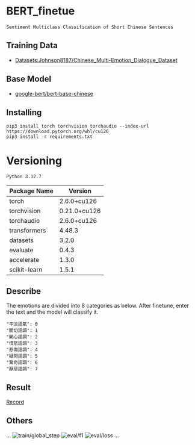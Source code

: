 # BERT_finetue 
```
Sentiment Multiclass Classification of Short Chinese Sentences
```

## Training Data 
- [Datasets:Johnson8187/Chinese_Multi-Emotion_Dialogue_Dataset](https://huggingface.co/datasets/Johnson8187/Chinese_Multi-Emotion_Dialogue_Dataset)

## Base Model
- [google-bert/bert-base-chinese](https://huggingface.co/google-bert/bert-base-chinese)

## Installing
```
pip3 install torch torchvision torchaudio --index-url https://download.pytorch.org/whl/cu126
pip3 install -r requirements.txt
```
# Versioning
```
Python 3.12.7
```

| Package Name | Version  |
|--------------|----------|
| torch | 2.6.0+cu126 |
| torchvision | 0.21.0+cu126 |
| torchaudio  | 2.6.0+cu126 |
| transformers | 4.48.3 |
| datasets | 3.2.0 |
| evaluate | 0.4.3 |
| accelerate | 1.3.0 |
| scikit-learn | 1.5.1 |

## Describe
The emotions are divided into 8 categories as below. After finetune, enter the text and the model will classify it.
```
"平淡語氣": 0
"關切語調": 1
"開心語調": 2
"憤怒語調": 3
"悲傷語調": 4
"疑問語調": 5
"驚奇語調": 6
"厭惡語調": 7
```
## Result

[Record](https://youtu.be/qXIXB6XuU4A)


## Others
...
![train/global_step](.output/trainglobal_step.png)
![eval/f1](.output/evalf1.png)
![eval/loss](.output/evalloss.png)
...

